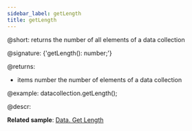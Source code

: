 ```yaml
---
sidebar_label: getLength
title: getLength
---          
```


@short: returns the number of all elements of a data collection

@signature: {'getLength(): number;'}

@returns:
- items        number       the number of elements of a data collection

@example:
datacollection.getLength();



@descr:

**Related sample**: [Data. Get Length](https://snippet.dhtmlx.com/4weiba8i)